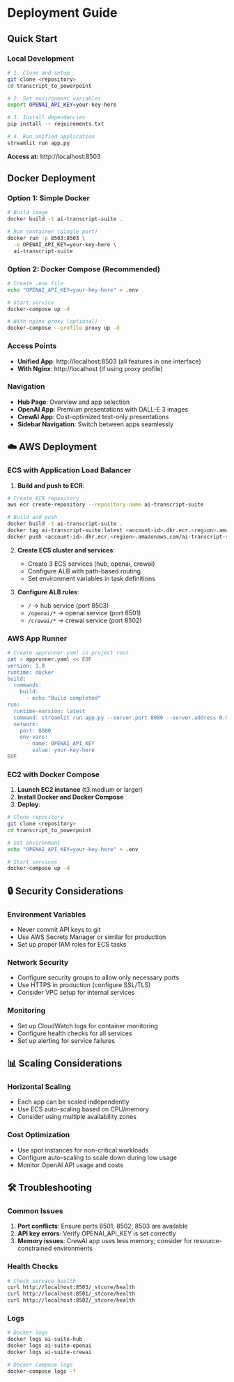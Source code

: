 # Deployment Guide

## Quick Start

### Local Development
```bash
# 1. Clone and setup
git clone <repository>
cd transcript_to_powerpoint

# 2. Set environment variables
export OPENAI_API_KEY=your-key-here

# 3. Install dependencies
pip install -r requirements.txt

# 4. Run unified application
streamlit run app.py
```

**Access at:** http://localhost:8503

## Docker Deployment

### Option 1: Simple Docker
```bash
# Build image
docker build -t ai-transcript-suite .

# Run container (single port)
docker run -p 8503:8503 \
  -e OPENAI_API_KEY=your-key-here \
  ai-transcript-suite
```

### Option 2: Docker Compose (Recommended)
```bash
# Create .env file
echo "OPENAI_API_KEY=your-key-here" > .env

# Start service
docker-compose up -d

# With nginx proxy (optional)
docker-compose --profile proxy up -d
```

### Access Points
- **Unified App**: http://localhost:8503 (all features in one interface)
- **With Nginx**: http://localhost (if using proxy profile)

### Navigation
- **Hub Page**: Overview and app selection
- **OpenAI App**: Premium presentations with DALL-E 3 images
- **CrewAI App**: Cost-optimized text-only presentations
- **Sidebar Navigation**: Switch between apps seamlessly

## ☁️ AWS Deployment

### ECS with Application Load Balancer
1. **Build and push to ECR**:
```bash
# Create ECR repository
aws ecr create-repository --repository-name ai-transcript-suite

# Build and push
docker build -t ai-transcript-suite .
docker tag ai-transcript-suite:latest <account-id>.dkr.ecr.<region>.amazonaws.com/ai-transcript-suite:latest
docker push <account-id>.dkr.ecr.<region>.amazonaws.com/ai-transcript-suite:latest
```

2. **Create ECS cluster and services**:
   - Create 3 ECS services (hub, openai, crewai)
   - Configure ALB with path-based routing
   - Set environment variables in task definitions

3. **Configure ALB rules**:
   - `/` → hub service (port 8503)
   - `/openai/*` → openai service (port 8501)
   - `/crewai/*` → crewai service (port 8502)

### AWS App Runner
```bash
# Create apprunner.yaml in project root
cat > apprunner.yaml << EOF
version: 1.0
runtime: docker
build:
  commands:
    build:
      - echo "Build completed"
run:
  runtime-version: latest
  command: streamlit run app.py --server.port 8080 --server.address 0.0.0.0
  network:
    port: 8080
    env-vars:
      - name: OPENAI_API_KEY
        value: your-key-here
EOF
```

### EC2 with Docker Compose
1. **Launch EC2 instance** (t3.medium or larger)
2. **Install Docker and Docker Compose**
3. **Deploy**:
```bash
# Clone repository
git clone <repository>
cd transcript_to_powerpoint

# Set environment
echo "OPENAI_API_KEY=your-key-here" > .env

# Start services
docker-compose up -d
```

## 🔒 Security Considerations

### Environment Variables
- Never commit API keys to git
- Use AWS Secrets Manager or similar for production
- Set up proper IAM roles for ECS tasks

### Network Security
- Configure security groups to allow only necessary ports
- Use HTTPS in production (configure SSL/TLS)
- Consider VPC setup for internal services

### Monitoring
- Set up CloudWatch logs for container monitoring
- Configure health checks for all services
- Set up alerting for service failures

## 📊 Scaling Considerations

### Horizontal Scaling
- Each app can be scaled independently
- Use ECS auto-scaling based on CPU/memory
- Consider using multiple availability zones

### Cost Optimization
- Use spot instances for non-critical workloads
- Configure auto-scaling to scale down during low usage
- Monitor OpenAI API usage and costs

## 🛠️ Troubleshooting

### Common Issues
1. **Port conflicts**: Ensure ports 8501, 8502, 8503 are available
2. **API key errors**: Verify OPENAI_API_KEY is set correctly
3. **Memory issues**: CrewAI app uses less memory; consider for resource-constrained environments

### Health Checks
```bash
# Check service health
curl http://localhost:8503/_stcore/health
curl http://localhost:8501/_stcore/health
curl http://localhost:8502/_stcore/health
```

### Logs
```bash
# Docker logs
docker logs ai-suite-hub
docker logs ai-suite-openai
docker logs ai-suite-crewai

# Docker Compose logs
docker-compose logs -f
```
